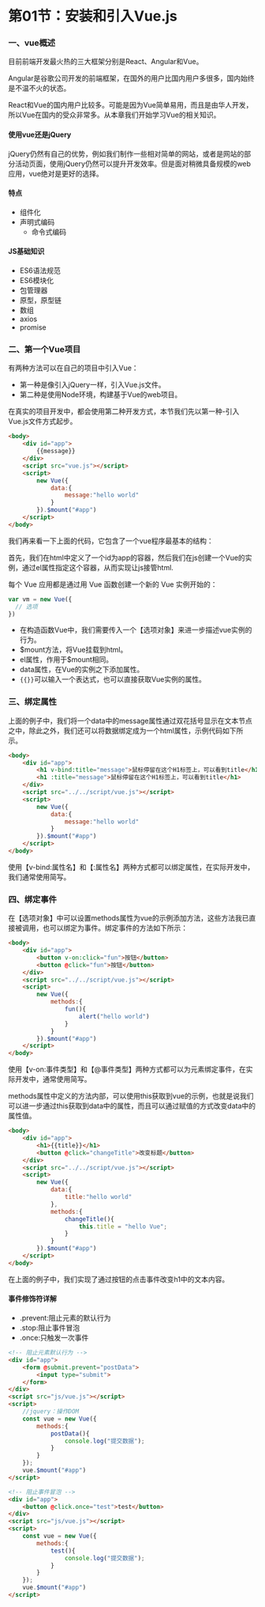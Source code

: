 # 第01节：安装和引入Vue.js

### 一、vue概述

目前前端开发最火热的三大框架分别是React、Angular和Vue。

Angular是谷歌公司开发的前端框架，在国外的用户比国内用户多很多，国内始终是不温不火的状态。

React和Vue的国内用户比较多。可能是因为Vue简单易用，而且是由华人开发，所以Vue在国内的受众非常多。从本章我们开始学习Vue的相关知识。

#### 使用vue还是jQuery

jQuery仍然有自己的优势，例如我们制作一些相对简单的网站，或者是网站的部分活动页面，使用jQuery仍然可以提升开发效率。但是面对稍微具备规模的web应用，vue绝对是更好的选择。

#### 特点
+ 组件化
+ 声明式编码
    + 命令式编码

#### JS基础知识
+ ES6语法规范
+ ES6模块化
+ 包管理器
+ 原型，原型链
+ 数组
+ axios
+ promise


### 二、第一个Vue项目

有两种方法可以在自己的项目中引入Vue：

* 第一种是像引入jQuery一样，引入Vue.js文件。
* 第二种是使用Node环境，构建基于Vue的web项目。

在真实的项目开发中，都会使用第二种开发方式，本节我们先以第一种-引入Vue.js文件方式起步。

``` html
<body>
    <div id="app">
        {{message}}
    </div>
    <script src="vue.js"></script>
    <script>
        new Vue({
            data:{
                message:"hello world"
            }
        }).$mount("#app")
    </script>
</body>
```

我们再来看一下上面的代码，它包含了一个vue程序最基本的结构：

首先，我们在html中定义了一个id为app的容器，然后我们在js创建一个Vue的实例，通过el属性指定这个容器，从而实现让js接管html.

每个 Vue 应用都是通过用 Vue 函数创建一个新的 Vue 实例开始的：

``` js
var vm = new Vue({
  // 选项
})
```

* 在构造函数Vue中，我们需要传入一个【选项对象】来进一步描述vue实例的行为。
* $mount方法，将Vue挂载到html。
* el属性，作用于$mount相同。
* data属性，在Vue的实例之下添加属性。
* `{{}}`可以输入一个表达式，也可以直接获取Vue实例的属性。

### 三、绑定属性

上面的例子中，我们将一个data中的message属性通过双花括号显示在文本节点之中，除此之外，我们还可以将数据绑定成为一个html属性，示例代码如下所示。

``` html
<body>
    <div id="app">
        <h1 v-bind:title="message">鼠标停留在这个H1标签上，可以看到title</h1>
        <h1 :title="message">鼠标停留在这个H1标签上，可以看到title</h1>
    </div>
    <script src="../../script/vue.js"></script>
    <script>
        new Vue({
            data:{
                message:"hello world"
            }
        }).$mount("#app")
    </script>
</body>
```

使用【v-bind:属性名】和【:属性名】两种方式都可以绑定属性，在实际开发中，我们通常使用简写。

### 四、绑定事件

在【选项对象】中可以设置methods属性为vue的示例添加方法，这些方法我已直接被调用，也可以绑定为事件。绑定事件的方法如下所示：

``` html
<body>
    <div id="app">
        <button v-on:click="fun">按钮</button>
        <button @click="fun">按钮</button>
    </div>
    <script src="../../script/vue.js"></script>
    <script>
        new Vue({
            methods:{
                fun(){
                    alert("hello world")
                }
            }
        }).$mount("#app")
    </script>
</body>
```

使用【v-on:事件类型】和【@事件类型】两种方式都可以为元素绑定事件，在实际开发中，通常使用简写。

methods属性中定义的方法内部，可以使用this获取到vue的示例，也就是说我们可以进一步通过this获取到data中的属性，而且可以通过赋值的方式改变data中的属性值。

``` html
<body>
    <div id="app">
        <h1>{{title}}</h1>
        <button @click="changeTitle">改变标题</button>
    </div>
    <script src="../../script/vue.js"></script>
    <script>
        new Vue({
            data:{
                title:"hello world"
            },
            methods:{
                changeTitle(){
                    this.title = "hello Vue";
                }
            }
        }).$mount("#app")
    </script>
</body>
```

在上面的例子中，我们实现了通过按钮的点击事件改变h1中的文本内容。

#### 事件修饰符详解

* .prevent:阻止元素的默认行为
* .stop:阻止事件冒泡
* .once:只触发一次事件

``` html
<!-- 阻止元素默认行为 -->
<div id="app">
    <form @submit.prevent="postData">
        <input type="submit">
    </form>
</div>
<script src="js/vue.js"></script>
<script>
    //jquery：操作DOM
    const vue = new Vue({
        methods:{
            postData(){
                console.log("提交数据");
            }
        }
    });
    vue.$mount("#app")
</script>
```

``` html
<!-- 阻止事件冒泡 -->
<div id="app">
    <button @click.once="test">test</button>
</div>
<script src="js/vue.js"></script>
<script>
    const vue = new Vue({
        methods:{
            test(){
                console.log("提交数据");
            }
        }
    });
    vue.$mount("#app")
</script>
```





